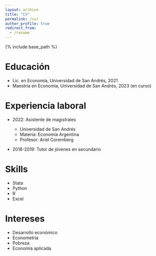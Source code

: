 ```yaml
---
layout: archive
title: "CV"
permalink: /cv/
author_profile: true
redirect_from:
  - /resume
---
```


{% include base_path %}

Educación
======
* Lic. en Economía, Universidad de San Andrés, 2021
* Maestría en Economía, Universidad de San Andrés, 2023 (en curso)

Experiencia laboral
======
* 2022: Asistente de magistrales
  * Universidad de San Andrés
  * Materia: Economía Argentina
  * Profesor: Ariel Coremberg

* 2018-2019: Tutor de jóvenes en secundario
  
Skills
======
* Stata
* Python
* R
* Excel

Intereses
======
* Desarrollo económico
* Econometría
* Pobreza
* Economía aplicada

